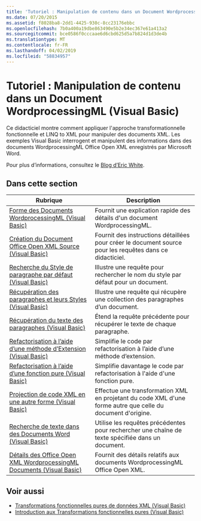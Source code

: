 ```yaml
---
title: 'Tutoriel : Manipulation de contenu dans un Document WordprocessingML (Visual Basic)'
ms.date: 07/20/2015
ms.assetid: f8028ba8-2dd1-4425-930c-8cc23176ebbc
ms.openlocfilehash: 7b0a400a19dbe863490e5b2e34ec367e61a413a2
ms.sourcegitcommit: bce0586f0cccaae6d6cbd625d5a7b824d1d3de4b
ms.translationtype: MT
ms.contentlocale: fr-FR
ms.lasthandoff: 04/02/2019
ms.locfileid: "58834957"
---
```

# <a name="tutorial-manipulating-content-in-a-wordprocessingml-document-visual-basic"></a>Tutoriel : Manipulation de contenu dans un Document WordprocessingML (Visual Basic)
Ce didacticiel montre comment appliquer l'approche transformationnelle fonctionnelle et LINQ to XML pour manipuler des documents XML. Les exemples Visual Basic interrogent et manipulent des informations dans des documents WordprocessingML Office Open XML enregistrés par Microsoft Word.  
  
 Pour plus d’informations, consultez le [Blog d’Eric White](http://www.ericwhite.com).  
  
## <a name="in-this-section"></a>Dans cette section  
  
|Rubrique|Description|  
|-----------|-----------------|  
|[Forme des Documents WordprocessingML (Visual Basic)](../../../../visual-basic/programming-guide/concepts/linq/shape-of-wordprocessingml-documents.md)|Fournit une explication rapide des détails d'un document WordprocessingML.|  
|[Création du Document Office Open XML Source (Visual Basic)](../../../../visual-basic/programming-guide/concepts/linq/creating-the-source-office-open-xml-document.md)|Fournit des instructions détaillées pour créer le document source pour les requêtes dans ce didacticiel.|  
|[Recherche du Style de paragraphe par défaut (Visual Basic)](../../../../visual-basic/programming-guide/concepts/linq/finding-the-default-paragraph-style.md)|Illustre une requête pour rechercher le nom du style par défaut pour un document.|  
|[Récupération des paragraphes et leurs Styles (Visual Basic)](../../../../visual-basic/programming-guide/concepts/linq/retrieving-the-paragraphs-and-their-styles.md)|Illustre une requête qui récupère une collection des paragraphes d’un document.|  
|[Récupération du texte des paragraphes (Visual Basic)](../../../../visual-basic/programming-guide/concepts/linq/retrieving-the-text-of-the-paragraphs.md)|Étend la requête précédente pour récupérer le texte de chaque paragraphe.|  
|[Refactorisation à l’aide d’une méthode d’Extension (Visual Basic)](../../../../visual-basic/programming-guide/concepts/linq/refactoring-using-an-extension-method.md)|Simplifie le code par refactorisation à l’aide d’une méthode d’extension.|  
|[Refactorisation à l’aide d’une fonction pure (Visual Basic)](../../../../visual-basic/programming-guide/concepts/linq/refactoring-using-a-pure-function.md)|Simplifie davantage le code par refactorisation à l'aide d'une fonction pure.|  
|[Projection de code XML en une autre forme (Visual Basic)](../../../../visual-basic/programming-guide/concepts/linq/projecting-xml-in-a-different-shape.md)|Effectue une transformation XML en projetant du code XML d'une forme autre que celle du document d'origine.|  
|[Recherche de texte dans des Documents Word (Visual Basic)](../../../../visual-basic/programming-guide/concepts/linq/finding-text-in-word-documents.md)|Utilise les requêtes précédentes pour rechercher une chaîne de texte spécifiée dans un document.|  
|[Détails des Office Open XML WordprocessingML Documents (Visual Basic)](../../../../visual-basic/programming-guide/concepts/linq/details-of-office-open-xml-wordprocessingml-documents.md)|Fournit des détails relatifs aux documents WordprocessingML Office Open XML.|  
  
## <a name="see-also"></a>Voir aussi

- [Transformations fonctionnelles pures de données XML (Visual Basic)](../../../../visual-basic/programming-guide/concepts/linq/pure-functional-transformations-of-xml.md)
- [Introduction aux Transformations fonctionnelles pures (Visual Basic)](../../../../visual-basic/programming-guide/concepts/linq/introduction-to-pure-functional-transformations.md)
